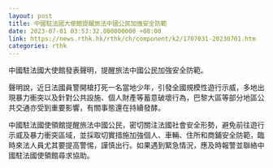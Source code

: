 ```yaml
---
layout: post
title: 中國駐法國大使館提醒旅法中國公民加強安全防範
date: 2023-07-01 03:53:32.000000000 +08:00
link: https://news.rthk.hk/rthk/ch/component/k2/1707031-20230701.htm
categories: rthk
---
```


中國駐法國大使館發表聲明，提醒旅法中國公民加強安全防範。

聲明說，近日法國員警開槍打死一名當地少年，引發全國規模性遊行示威，多地出現暴力衝突以及針對公共設施、個人財產等蓄意破壞行為，巴黎大區等部分地區公共交通亦受到重要影響，有關事態還在持續發酵。

中國駐法國使領館提醒旅法中國公民，密切關注法國社會安全形勢，避免前往遊行示威及暴力衝突區域，並採取切實措施加強個人、車輛、住所和商鋪安全防範，臨時來法人員尤其要提高警惕，謹慎出行。如果遇到緊急情況，應及時報警並聯絡中國駐法國使領館尋求協助。
